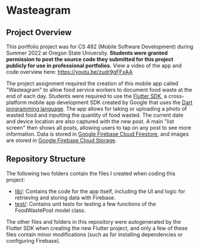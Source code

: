 # Wasteagram

## Project Overview

This portfolio project was for CS 492 (Mobile Software Development) during Summer 2022 at Oregon State University.
**Students were granted permission to post the source code they submitted for this project publicly for use in professional portfolios.**
View a video of the app and code overview here:
https://youtu.be/zudr9gFFxAA

The project assignment required the creation of this mobile app called "Wasteagram" to allow food service workers to document food waste at the end of each day. Students were required to use the [Flutter SDK](https://flutter.dev/), a cross-platform mobile app development SDK created by Google that uses the [Dart programming language](https://dart.dev/). The app allows for taking or uploading a photo of wasted food and inputting the quantity of food wasted. The current date and device location are also captured with the new post. A main "list screen" then shows all posts, allowing users to tap on any post to see more information. Data is stored in [Google Firebase Cloud Firestore](https://firebase.google.com/products/firestore), and images are stored in [Google Firebase Cloud Storage](https://firebase.google.com/products/storage).

## Repository Structure

The following two folders contain the files I created when coding this project:
- [lib/](lib/): Contains the code for the app itself, including the UI and logic for retrieving and storing data with Firebase.
- [test/](test/): Contains unit tests for testing a few functions of the FoodWastePost model class.

The other files and folders in this repository were autogenerated by the Flutter SDK when creating the new Flutter project, and only a few of these files contain minor modifications (such as for installing dependencies or configuring Firebase).
